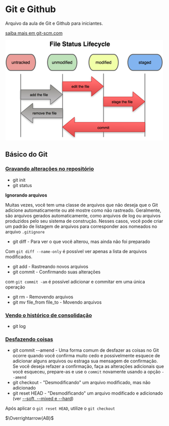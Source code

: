 # Git e Github
Arquivo da aula de Git e Github para iniciantes.

[saiba mais em git-scm.com](https://git-scm.com/)

[![Git_ciclo.vida_.png](Git_ciclo.vida_.png)](https://git-scm.com/book/en/v2/Git-Basics-Recording-Changes-to-the-Repository)

## Básico do Git 

### [Gravando alterações no repositório](https://git-scm.com/book/en/v2/Git-Basics-Recording-Changes-to-the-Repository)

* git init
* git status

**Ignorando arquivos**

Muitas vezes, você tem uma classe de arquivos que não deseja que o Git adicione automaticamente ou até mostre como não rastreado. Geralmente, são arquivos gerados automaticamente, como arquivos de log ou arquivos produzidos pelo seu sistema de construção. Nesses casos, você pode criar um padrão de listagem de arquivos para corresponder aos nomeados no arquivo `.gitignore`

* git diff - Para ver o que você alterou, mas ainda não foi preparado

Com `git diff --name-only` é possível ver apenas a lista de arquivos modificados.

* git add - Rastreando novos arquivos
* git commit - Confirmando suas alterações

com `git commit -am` é possível adicionar e commitar em uma única operação

* git rm - Removendo arquivos
* git mv file_from file_to - Movendo arquivos

### [Vendo o histórico de consolidação](https://git-scm.com/book/en/v2/Git-Basics-Viewing-the-Commit-History)

* git log

### [Desfazendo coisas](https://git-scm.com/book/en/v2/Git-Basics-Undoing-Things)

* git commit --amend - Uma forma comum de desfazer as coisas no Git ocorre quando você confirma muito cedo e possivelmente esquece de adicionar alguns arquivos ou estraga sua mensagem de confirmação. Se você deseja refazer a confirmação, faça as alterações adicionais que você esqueceu, prepare-as e use o `commit` novamente usando a opção `--amend`
* git checkout - "Desmodificando" um arquivo modificado, mas não adicionado
* git reset HEAD - "Desmodificando" um arquivo modificado e adicionado (ver [--soft, --mixed e --hard](https://git-scm.com/book/en/v2/Git-Tools-Reset-Demystified#_git_reset))

Após aplicar o `git reset HEAD`, utilize o `git checkout` 



$\Overrightarrow{AB}$
